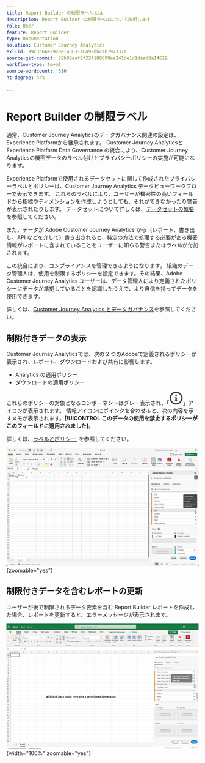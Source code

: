```yaml
---
title: Report Builder の制限ラベルとは
description: Report Builder の制限ラベルについて説明します
role: User
feature: Report Builder
type: Documentation
solution: Customer Journey Analytics
exl-id: 99c3c66e-928e-4363-a6a9-bbcab792337a
source-git-commit: 22b06eaf9f224188699aa241de1d1daad8a14619
workflow-type: tm+mt
source-wordcount: '316'
ht-degree: 44%

---
```


# Report Builder の制限ラベル

通常、Customer Journey Analyticsのデータガバナンス関連の設定は、Experience Platformから継承されます。 Customer Journey AnalyticsとExperience Platform Data Governance の統合により、Customer Journey Analyticsの機密データのラベル付けとプライバシーポリシーの実施が可能になります。

Experience Platformで使用されるデータセットに関して作成されたプライバシーラベルとポリシーは、Customer Journey Analytics データビューワークフローで表示できます。 これらのラベルにより、ユーザーが機密性の高いフィールドから指標やディメンションを作成しようとしても、それができなかったり警告が表示されたりします。 データセットについて詳しくは、[データセットの概要](https://experienceleague.adobe.com/ja/docs/experience-platform/catalog/datasets/overview)を参照してください。

また、データが Adobe Customer Journey Analytics から（レポート、書き出し、API などを介して）書き出されると、特定の方法で処理する必要がある機密情報がレポートに含まれていることをユーザーに知らる警告またはラベルが付加されます。

この統合により、コンプライアンスを管理できるようになります。 組織のデータ管理人は、使用を制限するポリシーを設定できます。その結果、Adobe Customer Journey Analytics ユーザーは、データ管理人により定義されたポリシーにデータが準拠していることを認識したうえで、より自信を持ってデータを使用できます。

詳しくは、[Customer Journey Analytics とデータガバナンス](https://experienceleague.adobe.com/en/docs/analytics-platform/using/cja-privacy/privacy-overview)を参照してください。

## 制限付きデータの表示

Customer Journey Analyticsでは、次の 2 つのAdobeで定義されるポリシーが表示され、レポート、ダウンロードおよび共有に影響します。

* Analytics の適用ポリシー
* ダウンロードの適用ポリシー

これらのポリシーの対象となるコンポーネントはグレー表示され、「![InfoOutline](/help/assets/icons/InfoOutline.svg)」アイコンが表示されます。 情報アイコンにポインタを合わせると、次の内容を示すメモが表示されます。**[!UICONTROL このデータの使用を禁止するポリシーがこのフィールドに適用されました]**。

詳しくは、[&#x200B; ラベルとポリシー &#x200B;](https://experienceleague.adobe.com/en/docs/analytics-platform/using/cja-dataviews/data-governance) を参照してください。


![&#x200B; データの使用禁止を示すポリシーノート &#x200B;](assets/restricted-label.png){zoomable="yes"}


## 制限付きデータを含むレポートの更新

ユーザーが後で制限されるデータ要素を含む Report Builder レポートを作成した場合、レポートを更新すると、エラーメッセージが表示されます。

![&#x200B; データ要素が後で制限された後に表示されるエラーメッセージ。](assets/error-restricted-data.png){width="100%" zoomable="yes"}
